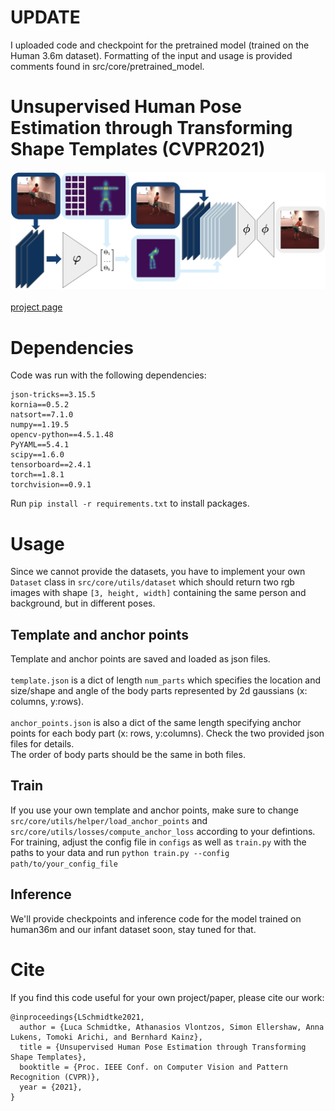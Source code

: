 # UPDATE
I uploaded code and checkpoint for the pretrained model (trained on the Human 3.6m dataset).
Formatting of the input and usage is provided comments found in src/core/pretrained_model.


# Unsupervised Human Pose Estimation through Transforming Shape Templates (CVPR2021)
![alt text](method_figure.png)
<br>
<br>
[project page](infamtmotion.github.io)


# Dependencies
Code was run with the following dependencies:
```
json-tricks==3.15.5
kornia==0.5.2
natsort==7.1.0
numpy==1.19.5
opencv-python==4.5.1.48
PyYAML==5.4.1
scipy==1.6.0
tensorboard==2.4.1
torch==1.8.1
torchvision==0.9.1
```
Run ```pip install -r requirements.txt``` to install packages.

# Usage
Since we cannot provide the datasets, you have to implement your own ```Dataset``` class in ```src/core/utils/dataset``` which should return two rgb images with shape ```[3, height, width]``` containing the same person and background, but in different poses.
<br>
## Template and anchor points
Template and anchor points are saved and loaded as json files. <br>
<br>
```template.json``` is a dict of length ```num_parts``` which specifies the location and size/shape and angle of the body parts represented by 2d gaussians (x: columns, y:rows). <br>
<br>
```anchor_points.json``` is also a dict of the same length specifying anchor points for each body part (x: rows, y:columns).
Check the two provided json files for details. <br>
The order of body parts should be the same in both files.
<br>
## Train
If you use your own template and anchor points, make sure to change ```src/core/utils/helper/load_anchor_points``` and ```src/core/utils/losses/compute_anchor_loss``` according to your defintions.
For training, adjust the config file in ```configs``` as well as ```train.py``` with the paths to your data and run ```python train.py --config path/to/your_config_file```

## Inference
We'll provide checkpoints and inference code for the model trained on human36m and our infant dataset soon, stay tuned for that.

# Cite
If you find this code useful for your own project/paper, please cite our work:
<br>
```
@inproceedings{LSchmidtke2021,
  author = {Luca Schmidtke, Athanasios Vlontzos, Simon Ellershaw, Anna Lukens, Tomoki Arichi, and Bernhard Kainz},
  title = {Unsupervised Human Pose Estimation through Transforming Shape Templates},
  booktitle = {Proc. IEEE Conf. on Computer Vision and Pattern Recognition (CVPR)},
  year = {2021},
}
```
